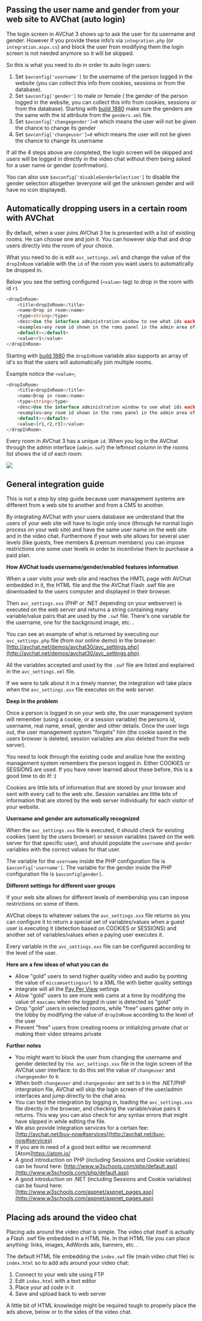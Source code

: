 
<h2 id="passing-username-and-gender">Passing the user name and gender from your web site to AVChat (auto login)</h2>


The login screen in AVChat 3 shows up to ask the user for its username and gender. However if you provide these info’s via `integration.php` (or `integration.aspx.cs`) and block the user from modifying them the login screen is not needed anymore so it will be skipped.

So this is what you need to do in order to auto login users:

1. Set `$avconfig['username']` to the username of the person logged in the website (you can collect this info from cookies, sessions or from the database).
2. Set `$avconfig['gender']` to male or female ( the gender of the person logged in the website, you can collect this info from cookies, sessions or from the database). Starting with [build 1880](http://nusofthq.com/blog/new-avchat-november-build-1880-has-arrived) make sure the genders are the same with the id attribute from the `genders.xml` file.
3. Set `$avconfig['changegender']=0` which means the user will not be given the chance to change its gender
4. Set `$avconfig['changeuser']=0` which means the user will not be given the chance to change its username

If all the 4 steps above are completed, the login screen will be skipped and users will be logged in directly in the video chat without them being asked for a user name or gender (confrmation).

You can also use `$avconfig['disableGenderSelection']` to disable the gender selection altogether (everyone will get the unknown gender and will have no icon displayed).


<h2 id="drop-in-room">Automatically dropping users in a certain room with AVChat</h2>

By default, when a user joins AVChat 3 he is presented with a list of existing rooms. He can choose one and join it. You can however skip that and drop users directly into the room of your choice.

What you need to do is edit `avc_settings.xml` and change the value of the `dropInRoom` variable with the `id` of the room you want users to automatically be dropped in.

Below you see the setting configured (`<value>` tag) to drop in the room with id `r1`

```php
<dropInRoom>
	<title>dropInRoom</title>
	<name>Drop in room</name>
	<type>string</type>
	<desc>Use the interface administration window to see what ids each room has, then come back here and paste that id here. If left empty the rooms list window will be shown automatically after login. Example value for single id: r0. Example value for multiple room ids: [r0,r1,r2]</desc>
	<examples>any room id shown in the roms panel in the admin area of AVChat (admin.swf) </examples>
	<default></default>
	<value>r1</value>
</dropInRoom>
```

Starting with [build 1880](http://nusofthq.com/blog/new-avchat-november-build-1880-has-arrived) the `dropInRoom` variable also supports an array of id's so that the users will automatically join multiple rooms.

Example notice the `<value>`;

```php
<dropInRoom>
	<title>dropInRoom</title>
	<name>Drop in room</name>
	<type>string</type>
	<desc>Use the interface administration window to see what ids each room has, then come back here and paste that id here. If left empty the rooms list window will be shown automatically after login. Example value for single id: r0. Example value for multiple room ids: [r0,r1,r2]</desc>
	<examples>any room id shown in the roms panel in the admin area of AVChat (admin.swf) </examples>
	<default></default>
	<value>[r1,r2,r3]</value>
</dropInRoom>
```

Every room in AVChat 3 has a unique `id`. When you log in the AVChat through the admin interface (`admin.swf`) the leftmost column in the rooms list shows the id of each room:

<img src="http://docs.avchat.net/assets/images/rooms_list.jpg" class="img-responsive"/>


<h2 id="integration-guide">General integration guide</h2>


This is not a step by step guide because user management systems are different from a web site to another and from a CMS to another.

By integrating AVChat with your users database we understand that the users of your web site will have to login only once (through he normal login process on your web site) and have the same user name on the web site and in the video chat. Furthermore if your web site allows for several user levels (like guests, free members & premium members) you can impose restrictions one some user levels in order to incentivise them to purchase a paid plan.

**How AVChat loads username/gender/enabled features information**

When a user visits your web site and reaches the HMTL page with AVChat embedded in it, the HTML file and the the AVChat Flash .swf file are downloaded to the users computer and displayed in their browser.

Then `avc_settings.xxx` (PHP or .NET depending on your webserver) is executed on the web server and returns a string containing many variable/value pairs that are used by the `.swf` file. There's one variable for the username, one for the background image, etc. .

You can see an example of what is returned by executing our `avc_settings.php` file (from our online demo) in the browser: [http://avchat.net/demos/avchat30/avc_settings.php](http://avchat.net/demos/avchat30/avc_settings.php).

All the variables accepted and used by the `.swf` file are listed and explained in the `avc_settings.xml` file.

If we were to talk about it in a timely manner, the integration will take place when the `avc_settings.xxx` file executes on the web server.

**Deep in the problem**

Once a person is logged in on your web site, the user management system will remember (using a cookie, or a session variable) the persons id, username, real name, email, gender and other details. Once the user logs out, the user management system "forgets" him (the cookie saved in the users browser is deleted, session variables are also deleted from the web server).

You need to look through the existing code and analize how the existing management system remembers the person logged in. Either COOKIES or SESSIONS are used. If you have never learned about these before, this is a good time to do it! :)

Cookies are little bits of information that are stored by your browser and sent with every call to the web site. Session variables are little bits of information that are stored by the web server individually for each visitor of your website.

**Username and gender are automatically recognized**

When the `avc_settings.xxx` file is executed, it should check for existing cookies (sent by the users browser) or session variables (saved on the web server for that specific user), and should populate the `username` and `gender` variables with the correct values for that user.

The variable for the `username` inside the PHP configuration file is `$avconfig['username']`. The variable for the gender inside the PHP configuration file is `$avconfig[gender]`.

**Different settings for different user groups**

If your web site allows for different levels of membership you can impose restrictions on some of them.

AVChat obeys to whatever values the `avc_settings.xxx` file returns so you can configure it to return a special set of variables/values when a guest user is executing it (detection based on COOKIES or SESSIONS) and another set of variables/values when a paying user executes it.

Every variable in the `avc_settings.xxx` file can be configured according to the level of the user.

**Here are a few ideas of what you can do**

* Allow "gold" users to send higher quality video and audio by pointing the value of `miccamsettingsurl` to a XML file with better quality settings
* Integrate will all the [Pay Per View](http://docs.avchat.net/standalone#pay-per-view-api) settings
* Allow "gold" users to see more web cams at a time by modifying the value of `maxcams` when the logged in user is detected as "gold"
* Drop "gold" users in selected rooms, while "free" users gather only in the lobby by modifying the value of `dropInRoom` according to the level of the user
* Prevent "free" users from creating rooms or initializing private chat or making their video streams private

**Further notes**

* You might want to block the user from changing the username and gender detected by `the avc_settings.xxx` file in the login screen of the AVChat user interface: to do this set the value of `changeuser` and `changegender` to `0`.
* When both `changeuser` and `changegender` are set to `0` in the .NET/PHP intergration file, AVChat will skip the login screen of the user/admin interfaces and jump directly to the chat area.
* You can test the integration by logging in, loading the `avc_settings.xxx` file directly in the browser, and checking the variable/value pairs it returns. This way you can also check for any syntax errors that might have slipped in while editing the file.
* We also provide integration services for a certain fee: [http://avchat.net/buy-now#services](http://avchat.net/buy-now#services)
* If you are in need of a good text editor we recommend [Atom]https://atom.io/
* A good introduction on PHP (including Sessions and Cookie variables) can be found here: [http://www.w3schools.com/php/default.asp](http://www.w3schools.com/php/default.asp)
* A good introduction on .NET (including Sessions and Cookie variables) can be found here:[http://www.w3schools.com/aspnet/aspnet_pages.asp](http://www.w3schools.com/aspnet/aspnet_pages.asp)


<h2 id="placing-ads-around-the-videochat">Placing ads around the video chat</h2>


Placing ads around the video chat is simple. The video chat itself is actually a Flash .swf file embedded in a HTML file. In that HTML file you can place anything: links, images, AdWords ads, banners, etc. .

The default HTML file embedding the `index.swf` file (main video chat file) is: `index.html` so to add ads around your video chat:

1. Connect to your web site using FTP
2. Edit `index.html` with a text editor
3. Place your ad code in it
4. Save and upload back to web server

A little bit of HTML knowledge might be required tough to properly place the ads above, below or to the sides of the video chat.
